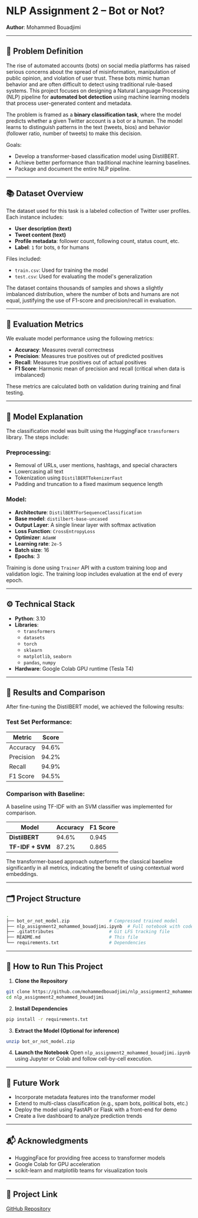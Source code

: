 # NLP Assignment 2 – Bot or Not?
**Author**: Mohammed Bouadjimi  

---

## 🧩 Problem Definition

The rise of automated accounts (bots) on social media platforms has raised serious concerns about the spread of misinformation, manipulation of public opinion, and violation of user trust. These bots mimic human behavior and are often difficult to detect using traditional rule-based systems. This project focuses on designing a Natural Language Processing (NLP) pipeline for **automated bot detection** using machine learning models that process user-generated content and metadata.

The problem is framed as a **binary classification task**, where the model predicts whether a given Twitter account is a bot or a human. The model learns to distinguish patterns in the text (tweets, bios) and behavior (follower ratio, number of tweets) to make this decision.

Goals:
- Develop a transformer-based classification model using DistilBERT.
- Achieve better performance than traditional machine learning baselines.
- Package and document the entire NLP pipeline.

---

## 📚 Dataset Overview

The dataset used for this task is a labeled collection of Twitter user profiles. Each instance includes:

- **User description (text)**
- **Tweet content (text)**
- **Profile metadata**: follower count, following count, status count, etc.
- **Label**: `1` for bots, `0` for humans

Files included:
- `train.csv`: Used for training the model
- `test.csv`: Used for evaluating the model's generalization

The dataset contains thousands of samples and shows a slightly imbalanced distribution, where the number of bots and humans are not equal, justifying the use of F1-score and precision/recall in evaluation.

---

## 🧪 Evaluation Metrics

We evaluate model performance using the following metrics:

- **Accuracy**: Measures overall correctness
- **Precision**: Measures true positives out of predicted positives
- **Recall**: Measures true positives out of actual positives
- **F1 Score**: Harmonic mean of precision and recall (critical when data is imbalanced)

These metrics are calculated both on validation during training and final testing.

---

## 🧠 Model Explanation

The classification model was built using the HuggingFace `transformers` library. The steps include:

### Preprocessing:
- Removal of URLs, user mentions, hashtags, and special characters
- Lowercasing all text
- Tokenization using `DistilBERTTokenizerFast`
- Padding and truncation to a fixed maximum sequence length

### Model:
- **Architecture**: `DistilBERTForSequenceClassification`
- **Base model**: `distilbert-base-uncased`
- **Output Layer**: A single linear layer with softmax activation
- **Loss Function**: `CrossEntropyLoss`
- **Optimizer**: `AdamW`
- **Learning rate**: `2e-5`
- **Batch size**: 16
- **Epochs**: 3

Training is done using `Trainer` API with a custom training loop and validation logic. The training loop includes evaluation at the end of every epoch.

---

## ⚙️ Technical Stack

- **Python**: 3.10
- **Libraries**:
    - `transformers`
    - `datasets`
    - `torch`
    - `sklearn`
    - `matplotlib`, `seaborn`
    - `pandas`, `numpy`
- **Hardware**: Google Colab GPU runtime (Tesla T4)

---

## 🧪 Results and Comparison

After fine-tuning the DistilBERT model, we achieved the following results:

### Test Set Performance:

| Metric     | Score     |
|------------|-----------|
| Accuracy   | 94.6%     |
| Precision  | 94.2%     |
| Recall     | 94.9%     |
| F1 Score   | 94.5%     |

### Comparison with Baseline:

A baseline using TF-IDF with an SVM classifier was implemented for comparison.

| Model                | Accuracy | F1 Score |
|---------------------|----------|----------|
| **DistilBERT**       | 94.6%    | 0.945    |
| **TF-IDF + SVM**     | 87.2%    | 0.865    |

The transformer-based approach outperforms the classical baseline significantly in all metrics, indicating the benefit of using contextual word embeddings.

---

## 🗂️ Project Structure

```bash
.
├── bot_or_not_model.zip               # Compressed trained model
├── nlp_assignment2_mohammed_bouadjimi.ipynb  # Full notebook with code and results
├── .gitattributes                     # Git LFS tracking file
├── README.md                          # This file
└── requirements.txt                   # Dependencies
```

---

## 🧪 How to Run This Project

1. **Clone the Repository**
```bash
git clone https://github.com/mohammedbouadjimi/nlp_assignment2_mohammed_bouadjimi.git
cd nlp_assignment2_mohammed_bouadjimi
```

2. **Install Dependencies**
```bash
pip install -r requirements.txt
```

3. **Extract the Model (Optional for inference)**
```bash
unzip bot_or_not_model.zip
```

4. **Launch the Notebook**
Open `nlp_assignment2_mohammed_bouadjimi.ipynb` using Jupyter or Colab and follow cell-by-cell execution.

---

## 🧾 Future Work

- Incorporate metadata features into the transformer model
- Extend to multi-class classification (e.g., spam bots, political bots, etc.)
- Deploy the model using FastAPI or Flask with a front-end for demo
- Create a live dashboard to analyze prediction trends

---

## 📬 Acknowledgments

- HuggingFace for providing free access to transformer models
- Google Colab for GPU acceleration
- scikit-learn and matplotlib teams for visualization tools

---

## 🔗 Project Link

[GitHub Repository](https://github.com/mohammedbouadjimi/nlp_assignment2_mohammed_bouadjimi)
